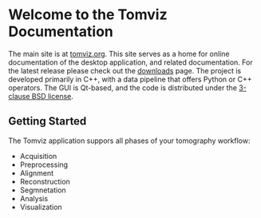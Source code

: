 # Welcome to the Tomviz Documentation

The main site is at [tomviz.org](https://tomviz.org/). This site serves as a home
for online documentation of the desktop application, and related documentation.
For the latest release please check out the [downloads](https://tomviz.org/downloads/)
page. The project is developed primarily in C++, with a data pipeline that offers
Python or C++ operators. The GUI is Qt-based, and the code is distributed under
the [3-clause BSD license](https://tomviz.org/licensing/).

## Getting Started

The Tomviz application suppors all phases of your tomography workflow:
* Acquisition
* Preprocessing
* Alignment
* Reconstruction
* Segmnetation
* Analysis
* Visualization

